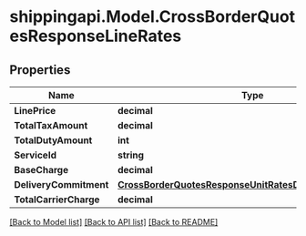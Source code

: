
# shippingapi.Model.CrossBorderQuotesResponseLineRates

## Properties

Name | Type | Description | Notes
------------ | ------------- | ------------- | -------------
**LinePrice** | **decimal** |  | [optional] 
**TotalTaxAmount** | **decimal** |  | [optional] 
**TotalDutyAmount** | **int** |  | [optional] 
**ServiceId** | **string** |  | [optional] 
**BaseCharge** | **decimal** |  | [optional] 
**DeliveryCommitment** | [**CrossBorderQuotesResponseUnitRatesDeliveryCommitment**](CrossBorderQuotesResponseUnitRatesDeliveryCommitment.md) |  | [optional] 
**TotalCarrierCharge** | **decimal** |  | [optional] 

[[Back to Model list]](../README.md#documentation-for-models)
[[Back to API list]](../README.md#documentation-for-api-endpoints)
[[Back to README]](../README.md)

